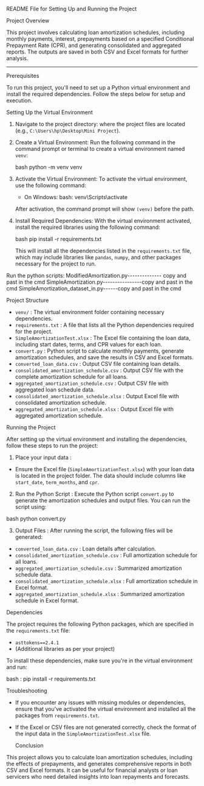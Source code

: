 README File for Setting Up and Running the Project

Project Overview

This project involves calculating loan amortization schedules, including monthly payments, interest, prepayments based on a specified Conditional Prepayment Rate (CPR), and generating consolidated and aggregated reports. The outputs are saved in both CSV and Excel formats for further analysis.

---

  Prerequisites

To run this project, you'll need to set up a Python virtual environment and install the required dependencies. Follow the steps below for setup and execution. 

Setting Up the Virtual Environment

1. Navigate to the project directory: where the project files are located (e.g., `C:\Users\hp\Desktop\Mini Project`).

2. Create a Virtual Environment:
   Run the following command in the command prompt or terminal to create a virtual environment named `venv`:

   bash   python -m venv venv
   

3. Activate the Virtual Environment:
   To activate the virtual environment, use the following command:

   - On Windows:
     bash:   venv\Scripts\activate
     
   
   After activation, the command prompt will show `(venv)` before the path.

4. Install Required Dependencies:
   With the virtual environment activated, install the required libraries using the following command:

   bash   pip install -r requirements.txt
   

   This will install all the dependencies listed in the `requirements.txt` file, which may include libraries like `pandas`, `numpy`, and other packages necessary for the project to run.

Run the python scripts: ModifiedAmortization.py-------------- copy and past in the cmd
                        SimpleAmortization.py----------------copy and past in the cmd 
                        SimpleAmortization_dataset_in.py------copy and past in the cmd


  Project Structure

-  `venv/` : The virtual environment folder containing necessary dependencies.
-  `requirements.txt` : A file that lists all the Python dependencies required for the project.
-  `SimpleAmortizationTest.xlsx` : The Excel file containing the loan data, including start dates, terms, and CPR values for each loan.
-  `convert.py` : Python script to calculate monthly payments, generate amortization schedules, and save the results in CSV and Excel formats.
-  `converted_loan_data.csv` : Output CSV file containing loan details.
-  `consolidated_amortization_schedule.csv` : Output CSV file with the complete amortization schedule for all loans.
-  `aggregated_amortization_schedule.csv` : Output CSV file with aggregated loan schedule data.
-  `consolidated_amortization_schedule.xlsx` : Output Excel file with consolidated amortization schedule.
-  `aggregated_amortization_schedule.xlsx` : Output Excel file with aggregated amortization schedule. 

  Running the Project

After setting up the virtual environment and installing the dependencies, follow these steps to run the project:

1.  Place your input data :
   - Ensure the Excel file (`SimpleAmortizationTest.xlsx`) with your loan data is located in the project folder. The data should include columns like `start_date`, `term_months`, and `cpr`.

2.  Run the Python Script :
   Execute the Python script `convert.py` to generate the amortization schedules and output files. You can run the script using:

   bash
   python convert.py
   

3.  Output Files :
   After running the script, the following files will be generated:
   -  `converted_loan_data.csv` : Loan details after calculation.
   -  `consolidated_amortization_schedule.csv` : Full amortization schedule for all loans.
   -  `aggregated_amortization_schedule.csv` : Summarized amortization schedule data.
   -  `consolidated_amortization_schedule.xlsx` : Full amortization schedule in Excel format.
   -  `aggregated_amortization_schedule.xlsx` : Summarized amortization schedule in Excel format. 

  Dependencies

The project requires the following Python packages, which are specified in the `requirements.txt` file:

- `asttokens==2.4.1`
- (Additional libraries as per your project)

To install these dependencies, make sure you're in the virtual environment and run:

bash : pip install -r requirements.txt


  Troubleshooting

- If you encounter any issues with missing modules or dependencies, ensure that you've activated the virtual environment and installed all the packages from `requirements.txt`.
- If the Excel or CSV files are not generated correctly, check the format of the input data in the `SimpleAmortizationTest.xlsx` file. 

  Conclusion

This project allows you to calculate loan amortization schedules, including the effects of prepayments, and generates comprehensive reports in both CSV and Excel formats. It can be useful for financial analysts or loan servicers who need detailed insights into loan repayments and forecasts.
